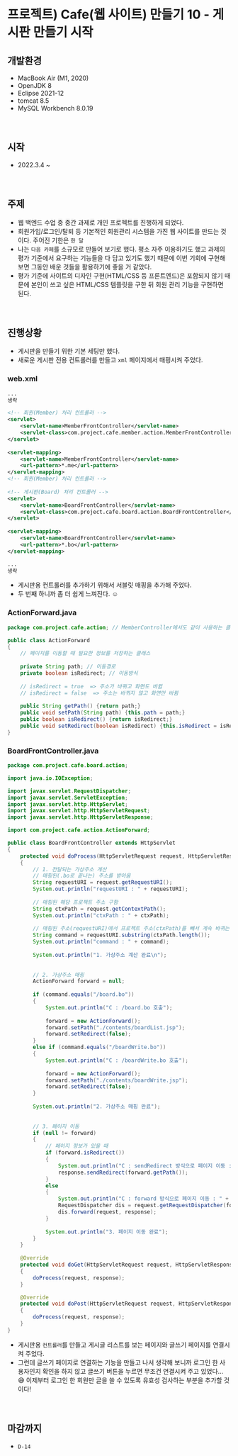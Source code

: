 # 프로젝트) Cafe(웹 사이트) 만들기 10 - 게시판 만들기 시작

## 개발환경
* MacBook Air (M1, 2020)
* OpenJDK 8
* Eclipse 2021-12
* tomcat 8.5
* MySQL Workbench 8.0.19<br><br><br>

## 시작
* 2022.3.4 ~ <br><br><br>

## 주제
* 웹 백엔드 수업 중 중간 과제로 개인 프로젝트를 진행하게 되었다.
* 회원가입/로그인/탈퇴 등 기본적인 회원관리 시스템을 가진 웹 사이트를 만드는 것이다. 주어진 기한은 `한 달`
* 나는 `다음 카페`를 소규모로 만들어 보기로 했다. 평소 자주 이용하기도 했고 과제의 평가 기준에서 요구하는 기능들을 다 담고 있기도 했기 때문에 이번 기회에 구현해 보면 그동안 배운 것들을 활용하기에 좋을 거 같았다.
* 평가 기준에 사이트의 디자인 구현(HTML/CSS 등 프론트엔드)은 포함되지 않기 때문에 본인이 쓰고 싶은 HTML/CSS 템플릿을 구한 뒤 회원 관리 기능을 구현하면 된다.<br><br><br>

## 진행상황
* 게시판을 만들기 위한 기본 세팅만 했다.
* 새로운 게시판 전용 컨트롤러를 만들고 `xml` 페이지에서 매핑시켜 주었다.

### web.xml

```xml
...
생략

<!-- 회원(Member) 처리 컨트롤러 -->
<servlet>
    <servlet-name>MemberFrontController</servlet-name>
    <servlet-class>com.project.cafe.member.action.MemberFrontController</servlet-class>
</servlet>
  
<servlet-mapping>
    <servlet-name>MemberFrontController</servlet-name>
    <url-pattern>*.me</url-pattern>
</servlet-mapping>
<!-- 회원(Member) 처리 컨트롤러 -->
  
<!-- 게시판(Board) 처리 컨트롤러 -->
<servlet>
    <servlet-name>BoardFrontController</servlet-name>
    <servlet-class>com.project.cafe.board.action.BoardFrontController</servlet-class>
</servlet>
  
<servlet-mapping>
    <servlet-name>BoardFrontController</servlet-name>
    <url-pattern>*.bo</url-pattern>
</servlet-mapping>

...
생략
```

* 게시판용 컨트롤러를 추가하기 위해서 서블릿 매핑을 추가해 주었다.
* 두 번째 하니까 좀 더 쉽게 느껴진다. ☺️

### ActionForward.java

```java
package com.project.cafe.action; // MemberController에서도 같이 사용하는 클래스라서 다른 패키지 사용

public class ActionForward 
{
    // 페이지를 이동할 때 필요한 정보를 저장하는 클래스
	
    private String path; // 이동경로
    private boolean isRedirect; // 이동방식
	
    // isRedirect = true  => 주소가 바뀌고 화면도 바뀜
    // isRedirect = false  => 주소는 바뀌지 않고 화면만 바뀜
	
    public String getPath() {return path;}
    public void setPath(String path) {this.path = path;}
    public boolean isRedirect() {return isRedirect;}
    public void setRedirect(boolean isRedirect) {this.isRedirect = isRedirect;}
}
```

### BoardFrontController.java

```java
package com.project.cafe.board.action;

import java.io.IOException;

import javax.servlet.RequestDispatcher;
import javax.servlet.ServletException;
import javax.servlet.http.HttpServlet;
import javax.servlet.http.HttpServletRequest;
import javax.servlet.http.HttpServletResponse;

import com.project.cafe.action.ActionForward;

public class BoardFrontController extends HttpServlet
{
    protected void doProcess(HttpServletRequest request, HttpServletResponse response) throws ServletException, IOException 
    {
        // 1. 전달되는 가상주소 계산
        // 매핑된(.bo로 끝나는) 주소를 받아옴
        String requestURI = request.getRequestURI();
        System.out.println("requestURI : " + requestURI);
		
        // 매핑된 해당 프로젝트 주소 구함
        String ctxPath = request.getContextPath();
        System.out.println("ctxPath : " + ctxPath);
		
        // 매핑된 주소(requestURI)에서 프로젝트 주소(ctxPath)를 빼서 계속 바뀌는 맨 뒤 주소를 구함
        String command = requestURI.substring(ctxPath.length());
        System.out.println("command : " + command);
		
        System.out.println("1. 가상주소 계산 완료\n");
		
		
        // 2. 가상주소 매핑
        ActionForward forward = null;
		
        if (command.equals("/board.bo"))
        {
            System.out.println("C : /board.bo 호출");
			
            forward = new ActionForward();
            forward.setPath("./contents/boardList.jsp");
            forward.setRedirect(false);
        }
        else if (command.equals("/boardWrite.bo"))
        {
            System.out.println("C : /boardWrite.bo 호출");
			
            forward = new ActionForward();
            forward.setPath("./contents/boardWrite.jsp");
            forward.setRedirect(false);
        }
		
        System.out.println("2. 가상주소 매핑 완료");
		
		
        // 3. 페이지 이동
        if (null != forward)
        {
            // 페이지 정보가 있을 때
            if (forward.isRedirect())
            {
                System.out.println("C : sendRedirect 방식으로 페이지 이동 : " + forward.getPath());
                response.sendRedirect(forward.getPath());
            }
            else 
            {
                System.out.println("C : forward 방식으로 페이지 이동 : " + forward.getPath());
                RequestDispatcher dis = request.getRequestDispatcher(forward.getPath());
                dis.forward(request, response);
            }
			
            System.out.println("3. 페이지 이동 완료");
        }
    }
	
    @Override
    protected void doGet(HttpServletRequest request, HttpServletResponse response) throws ServletException, IOException 
    {
        doProcess(request, response);
    }

    @Override
    protected void doPost(HttpServletRequest request, HttpServletResponse response) throws ServletException, IOException 
    {
        doProcess(request, response);
    }
}
```

* 게시판용 `컨트롤러`를 만들고 게시글 리스트를 보는 페이지와 글쓰기 페이지를 연결시켜 주었다.
* 그런데 글쓰기 페이지로 연결하는 기능을 만들고 나서 생각해 보니까 로그인 한 사용자인지 확인을 하지 않고 글쓰기 버튼을 누르면 무조건 연결시켜 주고 있었다... 😅 이제부터 로그인 한 회원만 글을 쓸 수 있도록 유효성 검사하는 부분을 추가할 것이다!<br><br><br>


## 마감까지 
* `D-14`
